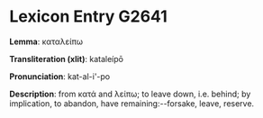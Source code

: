 # Lexicon Entry G2641

**Lemma**: καταλείπω

**Transliteration (xlit)**: kataleípō

**Pronunciation**: kat-al-i'-po

**Description**:
from κατά and λείπω; to leave down, i.e. behind; by implication, to abandon, have remaining:--forsake, leave, reserve.
